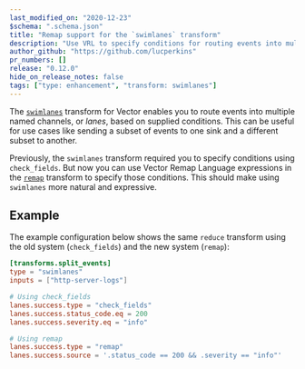 ```yaml
---
last_modified_on: "2020-12-23"
$schema: ".schema.json"
title: "Remap support for the `swimlanes` transform"
description: "Use VRL to specify conditions for routing events into multiple channels"
author_github: "https://github.com/lucperkins"
pr_numbers: []
release: "0.12.0"
hide_on_release_notes: false
tags: ["type: enhancement", "transform: swimlanes"]
---
```


The [`swimlanes`][reduce] transform for Vector enables you to route events into
multiple named channels, or *lanes*, based on supplied conditions. This can be
useful for use cases like sending a subset of events to one sink and a different
subset to another.

Previously, the `swimlanes` transform required you to specify conditions using
`check_fields`. But now you can use Vector Remap Language expressions in the
[`remap`][remap] transform to specify those conditions. This should make using
`swimlanes` more natural and expressive.

## Example

The example configuration below shows the same `reduce` transform using the old
system (`check_fields`) and the new system (`remap`):

```toml
[transforms.split_events]
type = "swimlanes"
inputs = ["http-server-logs"]

# Using check_fields
lanes.success.type = "check_fields"
lanes.success.status_code.eq = 200
lanes.success.severity.eq = "info"

# Using remap
lanes.success.type = "remap"
lanes.success.source = '.status_code == 200 && .severity == "info"'
```

[reduce]: https://vector.dev/docs/reference/transforms/reduce
[remap]: https://vector.dev/docs/reference/transforms/remap

